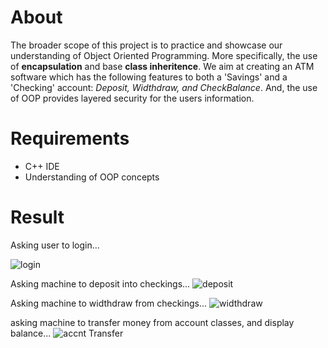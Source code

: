 # About
The broader scope of this project is to practice and showcase our understanding of Object Oriented Programming. More specifically, the use of **encapsulation** and base **class inheritence**. We aim at creating an ATM software which has the following features to both a 'Savings' and a 'Checking' account: *Deposit, Widthdraw, and CheckBalance*. And, the use of OOP provides layered security for the users information.

# Requirements 
* C++ IDE
* Understanding of OOP concepts

# Result
Asking user to login...

![login](https://user-images.githubusercontent.com/23439187/55658777-70d93380-57c4-11e9-8fb8-82bcc037d866.PNG)

Asking machine to deposit into checkings...
![deposit](https://user-images.githubusercontent.com/23439187/55658776-70d93380-57c4-11e9-8feb-ec96cea7e4f2.PNG)

Asking machine to widthdraw from checkings...
![widthdraw](https://user-images.githubusercontent.com/23439187/55658778-70d93380-57c4-11e9-8b6b-30fe38739510.PNG)

asking machine to transfer money from account classes, and display balance...
![accnt Transfer](https://user-images.githubusercontent.com/23439187/55658775-70d93380-57c4-11e9-9f46-9f487c4d806d.PNG)




